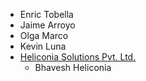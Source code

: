 - Enric Tobella
- Jaime Arroyo
- Olga Marco
- Kevin Luna
- [Heliconia Solutions Pvt. Ltd.](<https://www.heliconia.io>)
  - Bhavesh Heliconia
